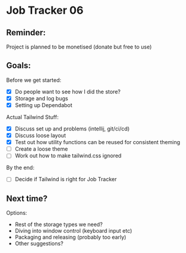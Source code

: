 Job Tracker 06
==============

Reminder:
---------

Project is planned to be monetised (donate but free to use)

Goals:
------

Before we get started:
- [x] Do people want to see how I did the store?
- [x] Storage and log bugs
- [x] Setting up Dependabot

Actual Tailwind Stuff:
- [x] Discuss set up and problems (intellij, git/ci/cd)
- [x] Discuss loose layout
- [x] Test out how utility functions can be reused for consistent theming
- [ ] Create a loose theme
- [ ] Work out how to make tailwind.css ignored

By the end:
- [ ] Decide if Tailwind is right for Job Tracker

Next time?
----------

Options:

- Rest of the storage types we need?
- Diving into window control (keyboard input etc)
- Packaging and releasing (probably too early)
- Other suggestions?

